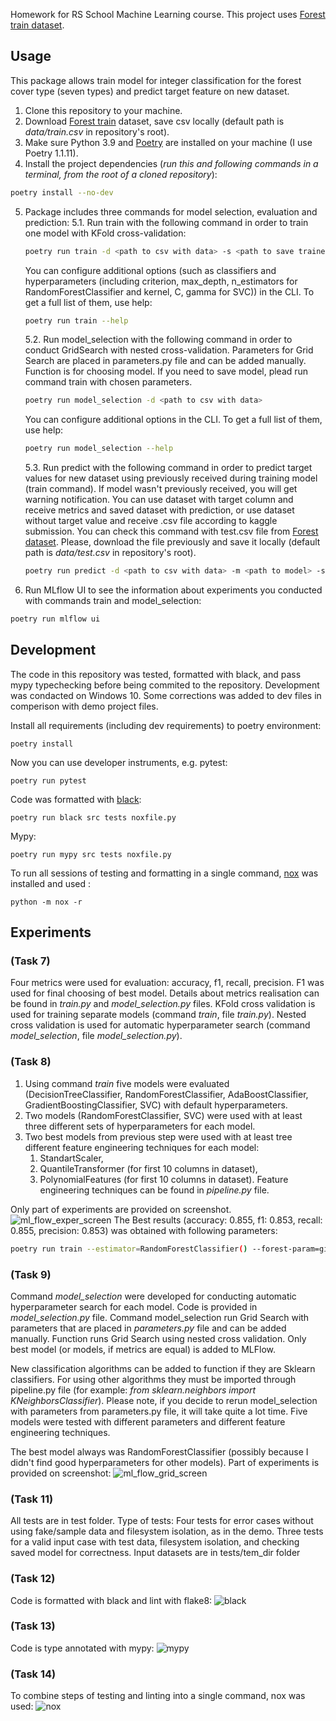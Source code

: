 
Homework for RS School Machine Learning course.
This project uses [Forest train dataset](https://www.kaggle.com/competitions/forest-cover-type-prediction).

## Usage
This package allows train model for integer classification for the forest cover type (seven types) and predict target feature on new dataset. 
1. Clone this repository to your machine.
2. Download [Forest train](https://www.kaggle.com/competitions/forest-cover-type-prediction) dataset, save csv locally (default path is *data/train.csv* in repository's root).
3. Make sure Python 3.9 and [Poetry](https://python-poetry.org/docs/) are installed on your machine (I use Poetry 1.1.11).
4. Install the project dependencies (*run this and following commands in a terminal, from the root of a cloned repository*):
```sh
poetry install --no-dev
```
5. Package includes three commands for model selection, evaluation and prediction:
   5.1. Run train with the following command in order to train one model with KFold cross-validation:
    ```sh
    poetry run train -d <path to csv with data> -s <path to save trained model>
    ```
    You can configure additional options (such as classifiers and hyperparameters (including criterion, max_depth, n_estimators for RandomForestClassifier and kernel, C, gamma for SVC)) in the CLI. 
    To get a full list of them, use help:
    ```sh
    poetry run train --help
    ```

   5.2. Run model_selection with the following command in order to conduct GridSearch with nested cross-validation.
   Parameters for Grid Search are placed in parameters.py file and can be added manually. Function is for choosing model. If you need to save model, plead run command train with chosen parameters.
    ```sh
    poetry run model_selection -d <path to csv with data> 
    ```
    You can configure additional options in the CLI.  To get a full list of them, use help:
    ```sh
    poetry run model_selection --help
    ```
   5.3. Run predict with the following command in order to predict target values for new dataset using previously received during training model (train command).  If model wasn't previously received, you will get warning notification. You can use dataset with target column and receive metrics and saved dataset with prediction,
or use dataset without target value and receive .csv file according to kaggle submission. You can check this command with test.csv file from [Forest dataset](https://www.kaggle.com/competitions/forest-cover-type-prediction).  Please, download the file previously and save it locally (default path is *data/test.csv* in repository's root).
    ```sh
    poetry run predict -d <path to csv with data> -m <path to model> -s <path to save received dataset>
    ```

6. Run MLflow UI to see the information about experiments you conducted with commands train and model_selection:
```sh
poetry run mlflow ui
```

## Development

The code in this repository was tested, formatted with black, and pass mypy typechecking before being commited to the repository.
Development was condacted on Windows 10. Some corrections was added to dev files in comperison with demo project files.

Install all requirements (including dev requirements) to poetry environment:
```
poetry install
```
Now you can use developer instruments, e.g. pytest:
```
poetry run pytest
```
Code was formatted with [black](https://github.com/psf/black):
```
poetry run black src tests noxfile.py
```
Mypy:
```
poetry run mypy src tests noxfile.py
```
To run all sessions of testing and formatting in a single command, [nox](https://nox.thea.codes/en/stable/) was installed and used : 
```
python -m nox -r
```


## Experiments 
### (Task 7)
Four metrics were used for evaluation: accuracy, f1, recall, precision. F1 was used for final choosing of best model.
Details about metrics realisation can be found in *train.py* and *model_selection.py* files.
KFold cross validation is used for training separate models (command *train*, file *train.py*).
Nested cross validation is used for automatic hyperparameter search (command *model_selection*, file *model_selection.py*).

### (Task 8)
1. Using command *train* five models were evaluated (DecisionTreeClassifier,
            RandomForestClassifier,
            AdaBoostClassifier,
            GradientBoostingClassifier,
            SVC) with default hyperparameters.
2. Two models (RandomForestClassifier, SVC) were used with at least three different sets of hyperparameters for each model. 
3. Two best models from previous step were used with at least tree different feature engineering techniques for each model:
   1. StandartScaler,
   2. QuantileTransformer (for first 10 columns in dataset),
   3. PolynomialFeatures (for first 10 columns in dataset). 
   Feature engineering techniques can be found in *pipeline.py* file.

Only part of experiments are provided on screenshot.![ml_flow_exper_screen](https://user-images.githubusercontent.com/89841675/166705198-52ac9cff-d6eb-4d91-9740-2ccb2f97d57b.png)
 The Best results (accuracy: 0.855, f1: 0.853, recall: 0.855, precision: 0.853) was obtained with following parameters:
```sh
poetry run train --estimator=RandomForestClassifier() --forest-param=gini 32 150 --use-scaler=True --use-uniform=True --use-poly=False
```

### (Task 9)
Command *model_selection* were developed for conducting automatic hyperparameter search for each model. Code is provided in *model_selection.py* file.
Command model_selection run Grid Search with parameters that are placed in *parameters.py* file and can be added manually.
Function runs Grid Search using nested cross validation. Only best model (or models, if metrics are equal) is added to MLFlow. 

New classification algorithms can be added to function if they are Sklearn classifiers. For using other algorithms they must be imported through
pipeline.py file (for example: *from sklearn.neighbors import KNeighborsClassifier*).
Please note, if you decide to rerun model_selection with parameters from parameters.py file, it will take quite a lot time.
Five models were tested with different parameters and different feature engineering techniques.

The best model always was RandomForestClassifier (possibly because I didn't find good hyperparameters for other models).
Part of experiments is provided on screenshot:
![ml_flow_grid_screen](https://user-images.githubusercontent.com/89841675/166950723-8445cce5-dd6e-4b2c-8fbd-4e67d2317b4b.png)

### (Task 11)
All tests are in test folder. Type of tests:
    Four tests for error cases without using fake/sample data and filesystem isolation, as in the demo. 
    Three tests for a valid input case with test data, filesystem isolation, and checking saved model for correctness. Input datasets are in tests/tem_dir folder

### (Task 12)
Code is formatted with black and lint with flake8:
![black](https://user-images.githubusercontent.com/89841675/167301539-6bc0610c-3338-4b3b-8cca-54e7d7dbbfc1.png)


### (Task 13)
Code is type annotated with mypy:
![mypy](https://user-images.githubusercontent.com/89841675/167301459-bdd351eb-a9f7-46f5-8720-f456b56c3904.png)

### (Task 14)
To combine steps of testing and linting into a single command, nox was used:
![nox](https://user-images.githubusercontent.com/89841675/167301464-8c8f534f-e88f-4aab-bb02-1f5b462ad40d.png)
